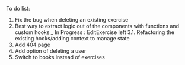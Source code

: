 To do list:

1. Fix the bug when deleting an existing exercise
3. Best way to extract logic out of the components with functions and custom hooks _ In Progress : EditExercise left
3.1. Refactoring the existing hooks/adding context to manage state
4. Add 404 page
5. Add option of deleting a user
6. Switch to books instead of exercises
